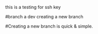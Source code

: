 this is a testing for ssh key

#branch a dev
creating a new branch 

#Creating a new branch is quick & simple.